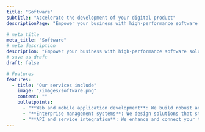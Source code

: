 ```yaml
---
title: "Software"
subtitle: "Accelerate the development of your digital product"
descriptionPage: "Empower your business with high-performance software solutions tailored to your goals. From concept to launch, we bring your vision to life with cutting-edge technology and agile development."

# meta title
meta_title: "Software"
# meta description
description: "Empower your business with high-performance software solutions tailored to your goals."
# save as draft
draft: false

# Features
features:
  - title: "Our services include" 
    image: "/images/software.png"
    content: ""
    bulletpoints:
      - "**Web and mobile application development**: We build robust and efficient platforms that deliver an exceptional user experience."
      - "**Enterprise management systems**: We design solutions that streamline internal processes, boosting productivity and operational efficiency."
      - "**API and service integration**: We enhance and connect your tools and platforms through seamless API integration."
---
```

